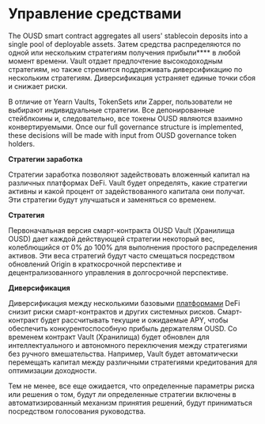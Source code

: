 # Управление средствами

The OUSD smart contract aggregates all users' stablecoin deposits into a single pool of deployable assets. Затем средства распределяются по одной или нескольким стратегиям получения прибыли**** в любой момент времени. Vault отдает предпочтение высокодоходным стратегиям, но также стремится поддерживать диверсификацию по нескольким стратегиям. Диверсификация устраняет единые точки сбоя и снижает риски.

В отличие от Yearn Vaults, TokenSets или Zapper, пользователи не выбирают индивидуальные стратегии. Все депонированные стейблкоины и, следовательно, все токены OUSD являются взаимно конвертируемыми. Once our full governance structure is implemented, these decisions will be made with input from OUSD governance token holders.

**Стратегии заработка**

Стратегии заработка позволяют задействовать вложенный капитал на различных платформах DeFi. Vault будет определять, какие стратегии активны и какой процент от задействованного капитала они получат. Эти стратегии будут улучшаться и заменяться со временем.

**Стратегия**

Первоначальная версия смарт-контракта OUSD Vault (Хранилища OUSD) дает каждой действующей стратегии некоторый вес, колеблющийся от 0% до 100% для выполнения простого распределения активов. Эти веса стратегий будут часто смещаться посредством обновлений Origin в краткосрочной перспективе и децентрализованного управления в долгосрочной перспективе.

**Диверсификация**

Диверсификация между несколькими базовыми [платформами](supported-strategies/) DeFi снизит риски смарт-контрактов и других системных рисков. Смарт-контракт будет рассчитывать текущие и ожидаемые APY, чтобы обеспечить конкурентоспособную прибыль держателям OUSD. Со временем контракт Vault (Хранилища) будет обновлен для интеллектуального и автономного переключения между стратегиями без ручного вмешательства. Например, Vault будет автоматически перемещать капитал между различными стратегиями кредитования для оптимизации доходности.

Тем не менее, все еще ожидается, что определенные параметры риска или решения о том, будут ли определенные стратегии включены в автоматизированный механизм принятия решений, будут приниматься посредством голосования руководства. 

